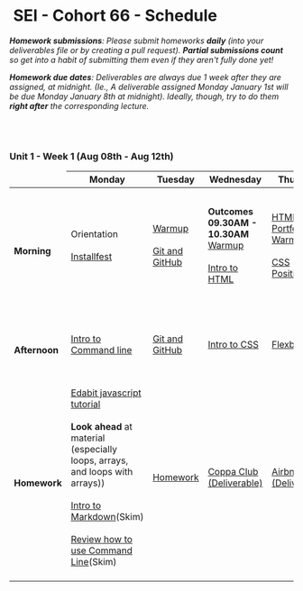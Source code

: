 
<h1><img src="https://ga-dash.s3.amazonaws.com/production/assets/logo-9f88ae6c9c3871690e33280fcf557f33.png" alt="" style="max-width:100%;"></a> SEI - Cohort 66 - Schedule</h1>

<i><strong>Homework submissions</strong>: Please submit homeworks <strong>daily</strong> (into your deliverables file or by creating a pull request). <strong>Partial submissions count</strong> so get into a habit of submitting them even if they aren't fully done yet!</i>

<i><strong>Homework due dates</strong>: Deliverables are always due 1 week after they are assigned, at midnight. (Ie., A deliverable assigned Monday January 1st will be due Monday January 8th at midnight). Ideally, though, try to do them <strong>right after</strong> the corresponding lecture.</i>



<br>
</hr>
<br>

### Unit 1 -  Week 1 (Aug 08th - Aug 12th)

<table>
<thead>
<tr>
  <td></td>
  <th>Monday</th>
  <th>Tuesday</th>
  <th>Wednesday</th>
  <th>Thursday</th>
  <th>Friday</th>
</tr>
</thead>
<tbody>

<tr>
  <td><strong>Morning</strong></td>



  <td>
    Orientation</br><br>
    <a href="Lessons/Week01/Day01/installfest.md">Installfest</a><br><br>
     
   
  </td>
  <td>
    <a href="">Warmup</a></br></br>
    <a href="Lessons/Week01/Day02/Git-GitHub/README.md">Git and GitHub</a></br></br>
  </td>
  <td>
   <strong>Outcomes 09.30AM - 10.30AM</strong>
  <a href="Warmups/Week01/Day03/README.md">Warmup</a></br></br>
    <a href="Lessons/Week01/Day03/html.md">Intro to HTML</a></br></br>
  </td>
  <td>
  <a href="Warmups/Week01/Day04/html&css-portfolio/README.md">HTML & CSS Portfolio Warmup</a></br></br>
    <a href="Lessons/Week01/Day04/css-positioning/README.md">CSS Positioning</a></br></br>
   
  </td>

<td>
   <a href="Warmups/Week02/Day01/HTML&CSS/readme.md">Warmup</a></br></br>
   <a href="Lessons/Week02/Day01/js-intro/README.md">Intro to JS</a></br></br>
     <a href="Lessons/Week02/Day01/js-arrays&loops/readme.md">JS Arrays, Loops</a></br></br>
     <a href="Lessons/Week02/Day01/js-arrays&loops/Exercises/loops/lap1.md">Loops LAB</a></br></br>
      <a href="Lessons/Week02/Day01/js-arrays%26loops/Exercises/arrays/lap1.md">Arrays LAB</a></br></br>
  </td>
</tr>

<tr>
  <td><strong>Afternoon</strong></td>

  


  <td>
    <a href="Lessons/Week01/Day01/Command_Line_Intro.md">Intro to Command line</a></br></br>
  </td>
  <td>
   <a href="Lessons/Week01/Day02/Git-GitHub/README.md">Git and GitHub</a></br></br>
   
  </td>
  <td>
          <a href="Lessons/Week01/Day03/css.md">Intro to CSS</a></br></br>
  </td>
  <td>
    <a href="Lessons/Week01/Day04/flexbox/README.md">Flexbox</a></br></br>
  </td>

<td>
 <a href="Lessons/Week02/Day01/js-functions/README.md">JS Functions</a></br></br>
 <a href="Lessons/Week02/Day01/js-functions/Lab.js">JS LAB (Deliverable)</a></br></br>

  </td>

</tr>

<tr>
  <td><strong>Homework</strong></td>
  

  <td>
    <a href="https://edabit.com/tutorial/javascript">Edabit javascript tutorial</a><br><br>
    <strong>Look ahead</strong> at material<br> (especially loops, arrays, and loops with arrays))<br><br>
    <a href="Lessons/Week01/Day01/Markdown-intro.md">Intro to Markdown</a>(Skim)</br></br>
    <a href="Lessons/Week01/Day01/CommandLine.md">Review how to use Command Line</a>(Skim)<br><br>
  </td>
  <td>
      <a href=""> Homework </a></br></br>
  </td>
  <td>
   <a href="Homework/Week01/Day03/html-coppa-club/"> Coppa Club (Deliverable)</a></br></br>
  </td>
  <td>
   <a href="Homework/Week01/Day04/airbnb/"> Airbnb (Deliverable)</a></br></br>
  </td>

<td>
   <a href=""> Homework </a></br></br>
  </td>

</tr>
</tbody>
</table>
